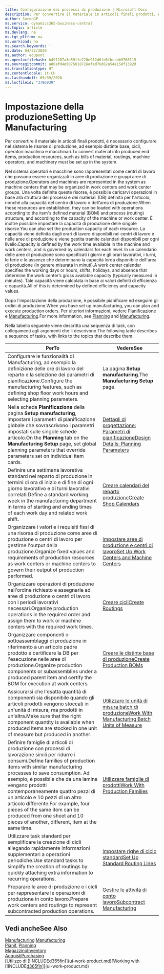 ```yaml
---
title: Configurazione dei processi di produzione | Microsoft Docs
description: Per convertire il materiale in articoli finali prodotti, è necessario configurare nel sistema le risorse di produzione, ad esempio distinte base, cicli, operatori macchina e macchinari.
author: SorenGP
ms.service: dynamics365-business-central
ms.topic: article
ms.devlang: na
ms.tgt_pltfrm: na
ms.workload: na
ms.search.keywords: ''
ms.date: 04/22/2020
ms.author: edupont
ms.openlocfilehash: b491287a3d59ffe220e91246fd6fbccbb9768115
ms.sourcegitcommit: a80afd4e5075018716efad76d82a54e158f1392d
ms.translationtype: HT
ms.contentlocale: it-CH
ms.lasthandoff: 09/09/2020
ms.locfileid: "3786939"
---
```

# <a name="setting-up-manufacturing"></a><span data-ttu-id="ff4cb-103">Impostazione della produzione</span><span class="sxs-lookup"><span data-stu-id="ff4cb-103">Setting Up Manufacturing</span></span>
<span data-ttu-id="ff4cb-104">Per convertire il materiale in articoli finali prodotti, è necessario configurare nel sistema le risorse di produzione, ad esempio distinte base, cicli, operatori macchina e macchinari.</span><span class="sxs-lookup"><span data-stu-id="ff4cb-104">To convert material into produced end items, production resources, such as bills of material, routings, machine operators, and machinery must be set up in the system.</span></span>

<span data-ttu-id="ff4cb-105">Nel sistema operatori e macchine sono rappresentati come centri di lavoro che possono essere organizzati in aree di produzione e gruppi aree di produzione.</span><span class="sxs-lookup"><span data-stu-id="ff4cb-105">Operators and machines are represented in the system as machine centers that may be organized in work centers and work center groups.</span></span> <span data-ttu-id="ff4cb-106">Una volta definite queste risorse, è possibile caricarvi operazioni in base alla struttura dei processi e dei materiali (DB) definita per l'articolo, nonché alla capacità del centro di lavoro o dell'area di produzione.</span><span class="sxs-lookup"><span data-stu-id="ff4cb-106">When these resources are established, they can be loaded with operations according to the item's defined material (BOM) and process (routing) structure, and according to the capacity of the machine or work center.</span></span> <span data-ttu-id="ff4cb-107">È inoltre possibile impostare la capacità di produzione delle singole risorse.</span><span class="sxs-lookup"><span data-stu-id="ff4cb-107">You can also set the production capacity of each resource.</span></span> <span data-ttu-id="ff4cb-108">La capacità viene definita dagli orari di lavoro disponibili nei centri di lavoro e nelle aree di produzione e viene gestita tramite calendari disponibili per ogni livello.</span><span class="sxs-lookup"><span data-stu-id="ff4cb-108">Capacity is defined by the work time available in the machine and work centers, and is governed by calendars for each level.</span></span> <span data-ttu-id="ff4cb-109">In un calendario delle aree di produzione sono specificati i giorni e gli orari lavorativi, i turni, le ferie e le assenze che determinano la capacità lorda disponibile dell'area di produzione (in genere misurata in minuti).</span><span class="sxs-lookup"><span data-stu-id="ff4cb-109">A work center calendar specifies the working days or hours, shifts, holidays, and absence that determine the work center’s gross available capacity (typically measured in minutes).</span></span> <span data-ttu-id="ff4cb-110">Tale capacità viene calcolata in base ai valori definiti di efficienza e capacità.</span><span class="sxs-lookup"><span data-stu-id="ff4cb-110">All of this is determined by defined efficiency and capacity values.</span></span>  

<span data-ttu-id="ff4cb-111">Dopo l'impostazione della produzione, è possibile pianificare ed eseguire gli ordini di produzione.</span><span class="sxs-lookup"><span data-stu-id="ff4cb-111">When you have set up manufacturing, you can plan and execute production orders.</span></span> <span data-ttu-id="ff4cb-112">Per ulteriori informazioni, vedere [Pianificazione](production-planning.md) e [Manufacturing](production-manage-manufacturing.md).</span><span class="sxs-lookup"><span data-stu-id="ff4cb-112">For more information, see [Planning](production-planning.md) and [Manufacturing](production-manage-manufacturing.md).</span></span>  



 <span data-ttu-id="ff4cb-113">Nella tabella seguente viene descritta una sequenza di task, con collegamenti agli argomenti che li descrivono.</span><span class="sxs-lookup"><span data-stu-id="ff4cb-113">The following table describes a sequence of tasks, with links to the topics that describe them.</span></span>   

|<span data-ttu-id="ff4cb-114">**Per**</span><span class="sxs-lookup"><span data-stu-id="ff4cb-114">**To**</span></span>|<span data-ttu-id="ff4cb-115">**Vedere**</span><span class="sxs-lookup"><span data-stu-id="ff4cb-115">**See**</span></span>|  
|------------|-------------|  
|<span data-ttu-id="ff4cb-116">Configurare le funzionalità di Manufacturing, ad esempio la definizione delle ore di lavoro del reparto e la selezione dei parametri di pianificazione.</span><span class="sxs-lookup"><span data-stu-id="ff4cb-116">Configure the manufacturing features, such as defining shop floor work hours and selecting planning parameters.</span></span>|<span data-ttu-id="ff4cb-117">La pagina **Setup manufacturing**.</span><span class="sxs-lookup"><span data-stu-id="ff4cb-117">The **Manufacturing Setup** page.</span></span>|
|<span data-ttu-id="ff4cb-118">Nella scheda **Pianificazione** della pagina **Setup manufacturing**, impostare i parametri di pianificazione globale che sovrascrivono i parametri impostati sulle singole schede articolo.</span><span class="sxs-lookup"><span data-stu-id="ff4cb-118">On the **Planning** tab on the **Manufacturing Setup** page, set global planning parameters that override parameters set on individual item cards.</span></span>|[<span data-ttu-id="ff4cb-119">Dettagli di progettazione: Parametri di pianificazione</span><span class="sxs-lookup"><span data-stu-id="ff4cb-119">Design Details: Planning Parameters</span></span>](design-details-planning-parameters.md)|
|<span data-ttu-id="ff4cb-120">Definire una settimana lavorativa standard nel reparto di produzione in termini di ora di inizio e di fine di ogni giorno lavorativo e di turni lavorativi correlati.</span><span class="sxs-lookup"><span data-stu-id="ff4cb-120">Define a standard working week in the manufacturing department in terms of starting and ending times of each work day and related work shift.</span></span>|[<span data-ttu-id="ff4cb-121">Creare calendari del reparto produzione</span><span class="sxs-lookup"><span data-stu-id="ff4cb-121">Create Shop Calendars</span></span>](production-how-to-create-work-center-calendars.md)|  
|<span data-ttu-id="ff4cb-122">Organizzare i valori e i requisiti fissi di una risorsa di produzione come aree di produzione o centri di lavoro per gestirne l'output della produzione.</span><span class="sxs-lookup"><span data-stu-id="ff4cb-122">Organize fixed values and requirements of production resources as work centers or machine centers to govern their output of production performed.</span></span>|[<span data-ttu-id="ff4cb-123">Impostare aree di produzione e centri di lavoro</span><span class="sxs-lookup"><span data-stu-id="ff4cb-123">Set Up Work Centers and Machine Centers</span></span>](production-how-to-set-up-work-and-machine-centers.md)|
|<span data-ttu-id="ff4cb-124">Organizzare operazioni di produzione nell'ordine richiesto e assegnarle ad aree di produzione o centri di lavoro con i periodi lavorativi necessari.</span><span class="sxs-lookup"><span data-stu-id="ff4cb-124">Organize production operations in the required order and assign them to work or machine centers with the required work times.</span></span>|[<span data-ttu-id="ff4cb-125">Creare cicli</span><span class="sxs-lookup"><span data-stu-id="ff4cb-125">Create Routings</span></span>](production-how-to-create-routings.md)|
|<span data-ttu-id="ff4cb-126">Organizzare componenti o sottoassemblaggi di produzione in riferimento a un articolo padre prodotto e certificare la DB per l'esecuzione nelle aree di produzione.</span><span class="sxs-lookup"><span data-stu-id="ff4cb-126">Organize production components or subassemblies under a produced parent item and certify the BOM for execution at work centers.</span></span>|[<span data-ttu-id="ff4cb-127">Creare le distinte base di produzione</span><span class="sxs-lookup"><span data-stu-id="ff4cb-127">Create Production BOMs</span></span>](production-how-to-create-production-boms.md)|
|<span data-ttu-id="ff4cb-128">Assicurarsi che l'esatta quantità di componenti sia disponibile quando gli articoli prodotti vengono stoccati in un'unità di misura, ma prodotti in un'altra.</span><span class="sxs-lookup"><span data-stu-id="ff4cb-128">Make sure that the right component quantity is available when produced items are stocked in one unit of measure but produced in another.</span></span>|[<span data-ttu-id="ff4cb-129">Utilizzare le unità di misura batch di produzione</span><span class="sxs-lookup"><span data-stu-id="ff4cb-129">Work With Manufacturing Batch Units of Measure</span></span>](production-how-to-use-the-manufacturing-batch-unit-of-measure.md)|  
|<span data-ttu-id="ff4cb-130">Definire famiglie di articoli di produzione con processi di lavorazione simili per ridurre i consumi.</span><span class="sxs-lookup"><span data-stu-id="ff4cb-130">Define families of production items with similar manufacturing processes to save consumption.</span></span> <span data-ttu-id="ff4cb-131">Ad esempio, è possibile che da una lamina vengano prodotti contemporaneamente quattro pezzi di un articolo e 10 pezzi di un altro articolo differente.</span><span class="sxs-lookup"><span data-stu-id="ff4cb-131">For example, four pieces of the same item can be produced from one sheet and 10 pieces of another, different, item at the same time.</span></span>|[<span data-ttu-id="ff4cb-132">Utilizzare famiglie di prodotti</span><span class="sxs-lookup"><span data-stu-id="ff4cb-132">Work With Production Families</span></span>](production-how-work-family.md)|
|<span data-ttu-id="ff4cb-133">Utilizzare task standard per semplificare la creazione di cicli allegando rapidamente informazioni supplementari a operazioni periodiche.</span><span class="sxs-lookup"><span data-stu-id="ff4cb-133">Use standard tasks to simplify the creation of routings by quickly attaching extra information to recurring operations.</span></span>|[<span data-ttu-id="ff4cb-134">Impostare righe di ciclo standard</span><span class="sxs-lookup"><span data-stu-id="ff4cb-134">Set Up Standard Routing Lines</span></span>](production-how-set-up-standard-routing-lines.md)|  
|<span data-ttu-id="ff4cb-135">Preparare le aree di produzione e i cicli per rappresentare le operazioni di produzione in conto lavoro.</span><span class="sxs-lookup"><span data-stu-id="ff4cb-135">Prepare work centers and routings to represent subcontracted production operations.</span></span>|[<span data-ttu-id="ff4cb-136">Gestire le attività di conto lavoro</span><span class="sxs-lookup"><span data-stu-id="ff4cb-136">Subcontract Manufacturing</span></span>](production-how-to-subcontract-manufacturing.md)|  

## <a name="see-also"></a><span data-ttu-id="ff4cb-137">Vedi anche</span><span class="sxs-lookup"><span data-stu-id="ff4cb-137">See Also</span></span>
<span data-ttu-id="ff4cb-138">[Manufacturing](production-manage-manufacturing.md)  </span><span class="sxs-lookup"><span data-stu-id="ff4cb-138">[Manufacturing](production-manage-manufacturing.md)  </span></span>  
<span data-ttu-id="ff4cb-139">[Pianif.](production-planning.md) </span><span class="sxs-lookup"><span data-stu-id="ff4cb-139">[Planning](production-planning.md) </span></span>  
[<span data-ttu-id="ff4cb-140">Magazzino</span><span class="sxs-lookup"><span data-stu-id="ff4cb-140">Inventory</span></span>](inventory-manage-inventory.md)  
[<span data-ttu-id="ff4cb-141">Acquisti</span><span class="sxs-lookup"><span data-stu-id="ff4cb-141">Purchasing</span></span>](purchasing-manage-purchasing.md)  
<span data-ttu-id="ff4cb-142">[Utilizzo di [!INCLUDE[d365fin](includes/d365fin_md.md)]](ui-work-product.md)</span><span class="sxs-lookup"><span data-stu-id="ff4cb-142">[Working with [!INCLUDE[d365fin](includes/d365fin_md.md)]](ui-work-product.md)</span></span>
